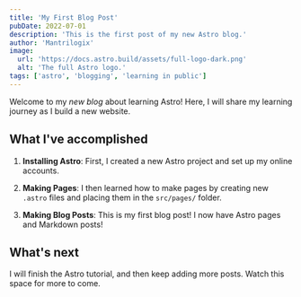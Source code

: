 ```yaml
---
title: 'My First Blog Post'
pubDate: 2022-07-01
description: 'This is the first post of my new Astro blog.'
author: 'Mantrilogix'
image:
  url: 'https://docs.astro.build/assets/full-logo-dark.png'
  alt: 'The full Astro logo.'
tags: ['astro', 'blogging', 'learning in public']
---
```


Welcome to my _new blog_ about learning Astro! Here, I will share my learning journey as I build a new website.

## What I've accomplished

1. **Installing Astro**: First, I created a new Astro project and set up my online accounts.

2. **Making Pages**: I then learned how to make pages by creating new `.astro` files and placing them in the `src/pages/` folder.

3. **Making Blog Posts**: This is my first blog post! I now have Astro pages and Markdown posts!

## What's next

I will finish the Astro tutorial, and then keep adding more posts. Watch this space for more to come.
